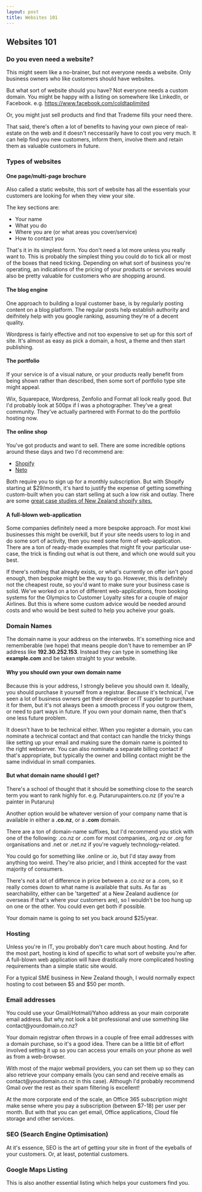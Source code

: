 ```yaml
---
layout: post
title: Websites 101
---
```

<h2>Websites 101</h2>
<h3>Do you even need a website?</h3>
<p>This might seem like a no-brainer, but not everyone needs a website. Only business owners who like customers should have websites.</p>
<p>But what sort of website should you have? Not everyone needs a custom domain. You might be happy with a listing on somewhere like LinkedIn, or Facebook. e.g. <a href="https://www.facebook.com/coldtaplimited">https://www.facebook.com/coldtaplimited</a></p>
<p>Or, you might just sell products and find that Trademe fills your need there.</p>
<p>That said, there's often a lot of benefits to having your own piece of real-estate on the web and it doesn't neccessarily have to cost you very much. It can help find you new customers, inform them, involve them and retain them as valuable customers in future.</p>


<h3>Types of websites</h3>
<h4>One page/multi-page brochure</h4>
<p>Also called a static website, this sort of website has all the essentials your customers are looking for when they view your site.</p>
<p>The key sections are:</p>
<ul>
    <li>Your name</li>
    <li>What you do</li>
    <li>Where you are (or what areas you cover/service)</li>
    <li>How to contact you</li>
</ul>
<p>That's it in its simplest form. You don't need a lot more unless you really want to. This is probably the simplest thing you could do to tick all or most of the boxes that need ticking. Depending on what sort of business you're operating, an indications of the pricing of your products or services would also be pretty valuable for customers who are shopping around.</p>


<h4>The blog engine</h4>
<p>One approach to building a loyal customer base, is by regularly posting content on a blog platform. The regular posts help establish authority and deifnitely help with you google ranking, assuming they're of a decent quality.</p>
<p>Wordpress is fairly effective and not too expensive to set up for this sort of site. It's almost as easy as pick a domain, a host, a theme and then start publishing.</p>


<h4>The portfolio</h4>
<p>If your service is of a visual nature, or your products really benefit from being shown rather than described, then some sort of portfolio type site might appeal.</p>
<p>Wix, Squarepace, Wordpress, Zenfolio and Format all look really good. But I'd probably look at 500px if I was a photographer. They've a great community. They've actually partnered with Format to do the portfolio hosting now.</p>


<h4>The online shop</h4>
<p>You've got products and want to sell. There are some incredible options around these days and two I'd recommend are:</p>
<ul>
    <li><a href="https//www.shopify.co.nz">Shopify</a></li>
    <li><a href="https://www.neto.com.au">Neto</a></li>
</ul>
<p>Both require you to sign up for a monthly subscription. But with Shopify starting at $29/month, it's hard to justify the expense of getting something custom-built when you can start selling at such a low risk and outlay. There are some <a href="https://www.shopify.com.au/blog/6288392-22-awesome-shopify-ecommerce-stores-made-in-new-zealand">great case studies of New Zealand shopify sites.</a></p>


<h4>A full-blown web-application</h4>
<p>Some companies definitely need a more bespoke approach. For most kiwi businesses this might be overkill, but if your site needs users to log in and do some sort of activity, then you need some form of web-application. There are a ton of ready-made examples that might fit your particular use-case, the trick is finding out what is out there, and which one would suit you best.</p>
<p>If there's nothing that already exists, or what's currently on offer isn't good enough, then bespoke might be the way to go. However, this is definitely not the cheapest route, so you'd want to make sure your business case is solid. We've worked on a ton of different web-applications, from booking systems for the Olympics to Customer Loyalty sites for a couple of major Airlines. But this is where some custom advice would be needed around costs and who would be best suited to help you acheive your goals.</p>

<h3>Domain Names</h3>

<p>The domain name is your address on the interwebs. It's something nice and rememberable (we hope) that means people don't have to remember an IP address like <strong>192.30.252.153</strong>. Instead they can type in something like <strong>example.com</strong> and be taken straight to your website.</p>

<h4>Why you should own your own domain name</h4>

<p>Because this is your address, I strongly believe you should own it. Ideally, you should purchase it yourself from a registrar. Because it's technical, I've seen a lot of business owners get their developer or IT supplier to purchase it for them, but it's not always been a smooth process if you outgrow them, or need to part ways in future. If you own your domain name, then that's one less future problem.</p>
<p>It doesn't have to be technical either. When you register a domain, you can nominate a technical contact and that contact can handle the tricky things like setting up your email and making sure the domain name is pointed to the right webserver. You can also nominate a separate billing contact if that's appropriate, but typically the owner and billing contact might be the same individual in small companies.</p>

<h4>But what domain name should I get?</h4>

<p>There's a school of thought that it should be something close to the search term you want to rank highly for. e.g. Putarurupainters.co.nz (if you're a painter in Putaruru)</p>
<p>Another option would be whatever version of your company name that is available in either a <strong>.co.nz</strong>, or a <strong>.com</strong> domain.</p>
<p>There are a ton of domain-name suffixes, but I'd recommend you stick with one of the following: .co.nz or .com for most companies, .org.nz or .org for organisations and .net or .net.nz if you're vaguely technology-related.</p>
<p>You could go for something like .online or .io, but I'd stay away from anything too weird. They're also pricier, and I think accepted for the vast majority of consumers.</p>
<p>There's not a lot of difference in price between a .co.nz or a .com, so it really comes down to what name is available that suits. As far as searchability, either can be 'targetted' at a New Zealand audience (or overseas if that's where your customers are), so I wouldn't be too hung up on one or the other. You could even get both if possible.</p>

<p>Your domain name is going to set you back around $25/year.</p>

<h3>Hosting</h3>
<p>Unless you're in IT, you probably don't care much about hosting. And for the most part, hosting is kind of specific to what sort of website you're after. A full-blown web application will have drastically more complicated hosting requirements than a simple static site would.</p>
<p>For a typical SME business in New Zealand though, I would normally expect hosting to cost between $5 and $50 per month.</p>

<h3>Email addresses</h3>
<p>You could use your Gmail/Hotmail/Yahoo address as your main corporate email address. But why not look a bit professional and use something like contact@yourdomain.co.nz?</p>
<p>Your domain registrar often throws in a couple of free email addresses with a domain purchase, so it's a good idea. There can be a little bit of effort involved setting it up so you can access your emails on your phone as well as from a web-browser.</p>
<p>With most of the major webmail providers, you can set them up so they can also retrieve your company emails (you can send and receive emails as contact@yourdomain.co.nz in this case). Although I'd probably recommend Gmail over the rest as their spam filtering is excellent!</p>
<p>At the more corporate end of the scale, an Office 365 subscription might make sense where you pay a subscription (between $7-18) per user per month. But with that you can get email, Office applications, Cloud file storage and other services.</p>

<h3>SEO (Search Engine Optimisation)</h3>
<p>At it's essence, SEO is the art of getting your site in front of the eyeballs of your customers. Or, at least, potential customers.</p>

<h3>Google Maps Listing</h3>
<p>This is also another essential listing which helps your customers find you.</p>